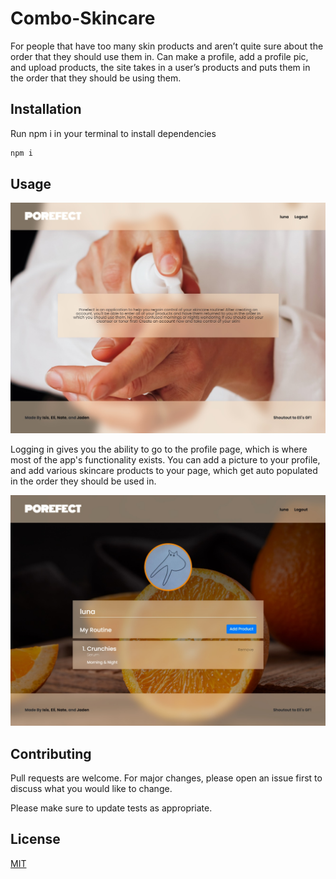 # Combo-Skincare

For people that have too many skin products and aren’t quite sure about the order that they should use them in. Can make a profile, add a profile pic, and upload products, the site takes in a user’s products and puts them in the order that they should be using them.

## Installation

Run npm i in your terminal to install dependencies

```bash
npm i
```

## Usage

![profile page](./public/photos/porefecthome.jpg)

Logging in gives you the ability to go to the profile page, which is where most of the app's functionality exists. You can add a picture to your profile, and add various skincare products to your page, which get auto populated in the order they should be used in.

![profile page](./public/photos/porefectprofile.jpg)

## Contributing
Pull requests are welcome. For major changes, please open an issue first to discuss what you would like to change.

Please make sure to update tests as appropriate.

## License
[MIT](https://choosealicense.com/licenses/mit/)
